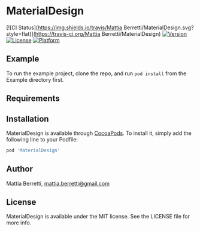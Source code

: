 # MaterialDesign

[![CI Status](https://img.shields.io/travis/Mattia Berretti/MaterialDesign.svg?style=flat)](https://travis-ci.org/Mattia Berretti/MaterialDesign)
[![Version](https://img.shields.io/cocoapods/v/MaterialDesign.svg?style=flat)](https://cocoapods.org/pods/MaterialDesign)
[![License](https://img.shields.io/cocoapods/l/MaterialDesign.svg?style=flat)](https://cocoapods.org/pods/MaterialDesign)
[![Platform](https://img.shields.io/cocoapods/p/MaterialDesign.svg?style=flat)](https://cocoapods.org/pods/MaterialDesign)

## Example

To run the example project, clone the repo, and run `pod install` from the Example directory first.

## Requirements

## Installation

MaterialDesign is available through [CocoaPods](https://cocoapods.org). To install
it, simply add the following line to your Podfile:

```ruby
pod 'MaterialDesign'
```

## Author

Mattia Berretti, mattia.berretti@gmail.com

## License

MaterialDesign is available under the MIT license. See the LICENSE file for more info.
